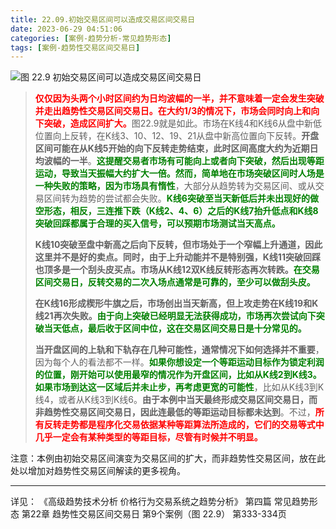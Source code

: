 ```yaml
---
title: 22.09.初始交易区间可以造成交易区间交易日
date: 2023-06-29 04:51:06
categories: [案例-趋势分析-常见趋势形态]
tags: [案例-趋势性交易区间交易日]
---
```


![图 22.9 初始交易区间可以造成交易区间交易日](https://objectstorage.us-phoenix-1.oraclecloud.com/n/axdikqaqm3dc/b/bucket1/o/pa-price-charts%2Ftrends%2Fc22%2FSlide9.JPG)

>
> <font color="red">**仅仅因为头两个小时区间约为日均波幅的一半，并不意味着一定会发生突破并走出趋势性交易区间交易日。在大约1/3的情况下，市场会同时向上和向下突破，造成区间扩大。**</font>图22.9就是如此。市场在K线4和K线6从盘中新低位置向上反转，在K线3、10、12、19、21从盘中新高位置向下反转。**开盘区间可能在从K线5开始的向下反转走势结束，此时区间高度大约为近期日均波幅的一半**。<font color="green">**这提醒交易者市场有可能向上或者向下突破，然后出现等距运动，导致当天振幅大约扩大一倍。然而，简单地在市场突破区间时人场是一种失败的策略，因为市场具有惰性**</font>，大部分从趋势转为交易区间、或从交易区间转为趋势的尝试都会失败。<font color="green">**K线6突破至当天新低后并未出现好的做空形态，相反，三连推下跌（K线2、4、6）之后的K线7抬升低点和K线8突破回踩都属于合理的买入信号，可以预期市场测试当天高点。**</font>
>
> **K线10突破至盘中新高之后向下反转，但市场处于一个窄幅上升通道，因此这里并不是好的卖点。同时，由于上升动能并不是特别强，K线11突破回踩也顶多是一个刮头皮买点。市场从K线12双K线反转形态再次转跌。**<font color="green">**在交易区间交易日，反转交易的二次入场点通常是可靠的，至少可以做刮头皮。**</font>
>
> **在K线16形成楔形牛旗之后，市场创出当天新高，但上攻走势在K线19和K线21再次失败。**<font color="green">**由于向上突破已经明显无法获得成功，市场再次尝试向下突破当天低点，最后收于区间中位，这在交易区间交易日是十分常见的。**</font>
>
> **当开盘区间的上轨和下轨存在几种可能性，通常情况下如何选择并不重要**，因为每个人的看法都不一样。<font color="green">**如果你想设定一个等距运动目标作为锁定利润的位置，刚开始可以使用最窄的情况作为开盘区间，比如从K线2到K线3。如果市场到达这一区域后并未止步，再考虑更宽的可能性**</font>，比如从K线3到K线4，或者从K线3到K线6。**由于本例中当天最终形成交易区间交易日，而非趋势性交易区间交易日，因此连最低的等距运动目标都未达到**。不过，<font color="red">**所有反转走势都是程序化交易依据某种等距算法所造成的，它们的交易等式中几乎一定会有某种类型的等距目标，尽管有时候并不明显。**</font>
> 

注意：本例由初始交易区间演变为交易区间的扩大，而非趋势性交易区间，放在此处以增加对趋势性交易区间解读的更多视角。

---
详见：
《高级趋势技术分析 价格行为交易系统之趋势分析》
第四篇 常见趋势形态
第22章 趋势性交易区间交易日
第9个案例（图 22.9）
第333-334页
